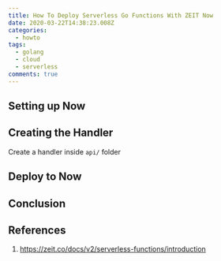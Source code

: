 ```yaml
---
title: How To Deploy Serverless Go Functions With ZEIT Now
date: 2020-03-22T14:38:23.008Z
categories:
  - howto
tags:
  - golang
  - cloud
  - serverless
comments: true
---
```

## Setting up Now

## Creating the Handler

Create a handler inside `api/` folder

## Deploy to Now

## Conclusion

## References

1. https://zeit.co/docs/v2/serverless-functions/introduction
